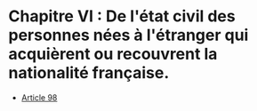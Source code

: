 # Chapitre VI : De l'état civil des personnes nées à l'étranger qui acquièrent ou recouvrent la nationalité française.

- [Article 98](article-98.md)
